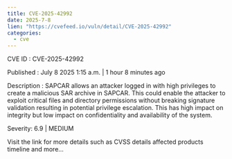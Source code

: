 ```yaml
--- 
title: CVE-2025-42992
date: 2025-7-8
lien: "https://cvefeed.io/vuln/detail/CVE-2025-42992"
categories:
  - cve
---
```


CVE ID : CVE-2025-42992

Published :  July 8
2025
1:15 a.m. | 1 hour
8 minutes ago

Description : SAPCAR allows an attacker logged in with high privileges to create a malicious SAR archive in SAPCAR. This could enable the attacker to exploit critical files and directory permissions without breaking signature validation
resulting in potential privilege escalation. This has high impact on integrity
but low impact on confidentiality and availability of the system.

Severity: 6.9 | MEDIUM

Visit the link for more details
such as CVSS details
affected products
timeline
and more...

